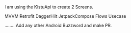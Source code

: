 I am using the KistuApi 
to create 2 Screens. 

MVVM 
Retrofit 
DaggerHilt 
JetpackCompose 
Flows 
Usecase 

…….. Add any other Android Buzzword and make PR. 
